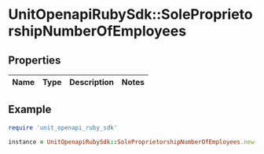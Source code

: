 # UnitOpenapiRubySdk::SoleProprietorshipNumberOfEmployees

## Properties

| Name | Type | Description | Notes |
| ---- | ---- | ----------- | ----- |

## Example

```ruby
require 'unit_openapi_ruby_sdk'

instance = UnitOpenapiRubySdk::SoleProprietorshipNumberOfEmployees.new()
```

